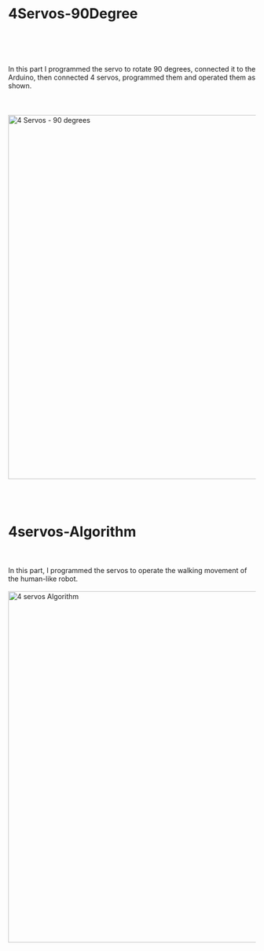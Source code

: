# 4Servos-90Degree<br><br>
<br><br>
In this part I programmed the servo to rotate 90 degrees, connected it to the Arduino, then connected 4 servos, programmed them and operated them as shown.<br><br>
<br><br>
<img width="960" height="740" alt="4 Servos - 90 degrees" src="https://github.com/user-attachments/assets/0744ab38-f9b5-45e2-86c5-79d6d22fd3f5" />
<br><br>
<br><br>
# 4servos-Algorithm 
<br><br>
In this part, I programmed the servos to operate the walking movement of the human-like robot.
<br><br>
<img width="1622" height="714" alt="4 servos Algorithm" src="https://github.com/user-attachments/assets/0245cf64-a109-4abf-9f29-56a28c70d60b" />
